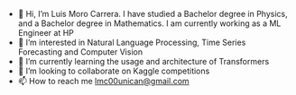 - 👋 Hi, I’m Luis Moro Carrera. I have studied a Bachelor degree in Physics, and a Bachelor degree in Mathematics. I am currently working as a ML Engineer at HP
- 👀 I’m interested in Natural Language Processing, Time Series Forecasting and Computer Vision
- 🌱 I’m currently learning the usage and architecture of Transformers
- 💞️ I’m looking to collaborate on Kaggle competitions
- 📫 How to reach me lmc00unican@gmail.com


